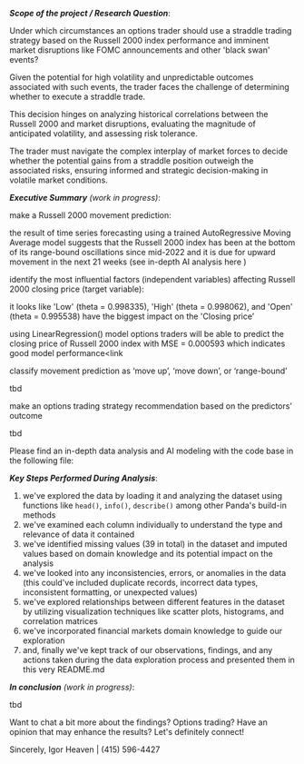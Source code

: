 _**Scope of the project / Research Question**_:

Under which circumstances an options trader should use a straddle trading strategy based on the Russell 2000 index performance and imminent market disruptions like FOMC announcements and other 'black swan' events?

Given the potential for high volatility and unpredictable outcomes associated with such events, the trader faces the challenge of determining whether to execute a straddle trade.

This decision hinges on analyzing historical correlations between the Russell 2000 and market disruptions, evaluating the magnitude of anticipated volatility, and assessing risk tolerance.

The trader must navigate the complex interplay of market forces to decide whether the potential gains from a straddle position outweigh the associated risks, ensuring informed and strategic decision-making in volatile market conditions.

_**Executive Summary** (work in progress)_:

make a Russell 2000 movement prediction:

the result of time series forecasting using a trained AutoRegressive Moving Average model suggests that the Russell 2000 index has been at the bottom of its range-bound oscillations since mid-2022 and it is due for upward movement in the next 21 weeks (see in-depth AI analysis here <link to notebook here>)

identify the most influential factors (independent variables) affecting Russell 2000 closing price (target variable):

it looks like 'Low' (theta = 0.998335), 'High' (theta = 0.998062), and 'Open' (theta = 0.995538) have the biggest impact on the 'Closing price’

using LinearRegression() model options traders will be able to predict the closing price of Russell 2000 index with MSE = 0.000593 which indicates good model performance<link <link to notebook here>

classify movement prediction as ‘move up’, ‘move down’, or ‘range-bound’

tbd

make an options trading strategy recommendation based on the predictors’ outcome

tbd


Please find an in-depth data analysis and AI modeling with the code base in the following file: <link to notebook here>

_**Key Steps Performed During Analysis**_:

1. we've explored the data by loading it and analyzing the dataset using functions like `head()`, `info()`, `describe()` among other Panda's build-in methods
2. we've examined each column individually to understand the type and relevance of data it contained
3. we've identified missing values (39 in total) in the dataset and imputed values based on domain knowledge and its potential impact on the analysis
4. we've looked into any inconsistencies, errors, or anomalies in the data (this could've included duplicate records, incorrect data types, inconsistent formatting, or unexpected values)
5. we've explored relationships between different features in the dataset by utilizing visualization techniques like scatter plots, histograms, and correlation matrices
6. we've incorporated financial markets domain knowledge to guide our exploration
7. and, finally we've kept track of our observations, findings, and any actions taken during the data exploration process and presented them in this very README.md

_**In conclusion** (work in progress)_:

tbd

Want to chat a bit more about the findings? Options trading? Have an opinion that may enhance the results? Let's definitely connect!

Sincerely,
Igor Heaven | (415) 596-4427
